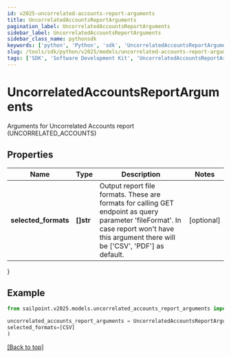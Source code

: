 ```yaml
---
id: v2025-uncorrelated-accounts-report-arguments
title: UncorrelatedAccountsReportArguments
pagination_label: UncorrelatedAccountsReportArguments
sidebar_label: UncorrelatedAccountsReportArguments
sidebar_class_name: pythonsdk
keywords: ['python', 'Python', 'sdk', 'UncorrelatedAccountsReportArguments', 'V2025UncorrelatedAccountsReportArguments'] 
slug: /tools/sdk/python/v2025/models/uncorrelated-accounts-report-arguments
tags: ['SDK', 'Software Development Kit', 'UncorrelatedAccountsReportArguments', 'V2025UncorrelatedAccountsReportArguments']
---
```


# UncorrelatedAccountsReportArguments

Arguments for Uncorrelated Accounts report (UNCORRELATED_ACCOUNTS)

## Properties

Name | Type | Description | Notes
------------ | ------------- | ------------- | -------------
**selected_formats** | **[]str** | Output report file formats. These are formats for calling GET endpoint as query parameter 'fileFormat'.  In case report won't have this argument there will be ['CSV', 'PDF'] as default. | [optional] 
}

## Example

```python
from sailpoint.v2025.models.uncorrelated_accounts_report_arguments import UncorrelatedAccountsReportArguments

uncorrelated_accounts_report_arguments = UncorrelatedAccountsReportArguments(
selected_formats=[CSV]
)

```
[[Back to top]](#) 

